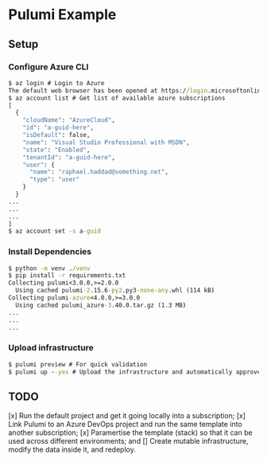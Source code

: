 # Pulumi Example

## Setup

### Configure Azure CLI

```cmd
$ az login # Login to Azure
The default web browser has been opened at https://login.microsoftonline.com/common/oauth2/authorize. Please continue the login in the web browser.
$ az account list # Get list of available azure subscriptions
[
  {
    "cloudName": "AzureCloud",
    "id": "a-guid-here",
    "isDefault": false,
    "name": "Visual Studio Professional with MSDN",
    "state": "Enabled",
    "tenantId": "a-guid-here",
    "user": {
      "name": "raphael.haddad@something.net",
      "type": "user"
    }
  }
...
...
...
]
$ az account set -s a-guid
```

### Install Dependencies

```cmd
$ python -m venv ./venv
$ pip install -r requirements.txt
Collecting pulumi<3.0.0,>=2.0.0
  Using cached pulumi-2.15.6-py2.py3-none-any.whl (114 kB)
Collecting pulumi-azure<4.0.0,>=3.0.0
  Using cached pulumi_azure-3.40.0.tar.gz (1.3 MB)
...
...
...
```

### Upload infrastructure

```cmd
$ pulumi preview # For quick validation
$ pulumi up --yes # Upload the infrastructure and automatically approve.
```

## TODO

[x] Run the default project and get it going locally into a subscription;
[x] Link Pulumi to an Azure DevOps project and run the same template
into another subscription;
[x] Paramertise the template (stack) so that it can be used across different
environments; and
[] Create mutable infrastructure, modify the data inside it, and redeploy.
